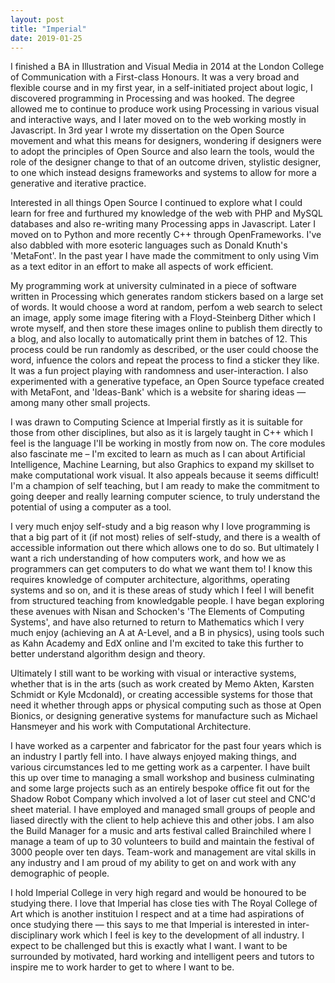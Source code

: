 ```yaml
---
layout: post
title: "Imperial"
date: 2019-01-25
---
```


I finished a BA in Illustration and Visual Media in 2014 at the London College of Communication with a First-class Honours. It was a very broad and flexible course and in my first year, in a self-initiated project about logic, I discovered programming in Processing and was hooked. The degree allowed me to continue to produce work using Processing in various visual and interactive ways, and I later moved on to the web working mostly in Javascript. In 3rd year I wrote my dissertation on the Open Source movement and what this means for designers, wondering if designers were to adopt the principles of Open Source and also learn the tools, would the role of the designer change to that of an outcome driven, stylistic designer, to one which instead designs frameworks and systems to allow for more a generative and iterative practice.

Interested in all things Open Source I continued to explore what I could learn for free and furthured my knowledge of the web with PHP and MySQL databases and also re-writing many Processing apps in Javascript. Later I moved on to Python and more recently C++ through OpenFrameworks. I've also dabbled with more esoteric languages such as Donald Knuth's 'MetaFont'. In the past year I have made the commitment to only using Vim as a text editor in an effort to make all aspects of work efficient. 

My programming work at university culminated in a piece of software written in Processing which generates random stickers based on a large set of words. It would choose a word at random, perfom a web search to select an image, apply some image fitering with a Floyd-Steinberg Dither which I wrote myself, and then store these images online to publish them directly to a blog, and also locally to automatically print them in batches of 12. This process could be run randomly as described, or the user could choose the word, infuence the colors and repeat the process to find a sticker they like. It was a fun project playing with randomness and user-interaction. I also experimented with a generative typeface, an Open Source typeface created with MetaFont, and 'Ideas-Bank' which is a website for sharing ideas — among many other small projects.

I was drawn to Computing Science at Imperial firstly as it is suitable for those from other disciplines, but also as it is largely taught in C++ which I feel is the language I'll be working in mostly from now on. The core modules also fascinate me – I'm excited to learn as much as I can about Artificial Intelligence, Machine Learning, but also Graphics to expand my skillset to make computational work visual. It also appeals because it seems difficult! I'm a champion of self teaching, but I am ready to make the commitment to going deeper and really learning computer science, to truly understand the potential of using a computer as a tool.

I very much enjoy self-study and a big reason why I love programming is that a big part of it (if not most) relies of self-study, and there is a wealth of accessible information out there which allows one to do so. But ultimately I want a rich understanding of how computers work, and how we as programmers can get computers to do what we want them to! I know this requires knowledge of computer architecture, algorithms, operating systems and so on, and it is these areas of study which I feel I will benefit from structured teaching from knowledgable people. I have began exploring these avenues with Nisan and Schocken's 'The Elements of Computing Systems', and have also returned to return to Mathematics which I very much enjoy (achieving an A at A-Level, and a B in physics), using tools such as Kahn Academy and EdX online and I'm excited to take this further to better understand algorithm design and theory.

Ultimately I still want to be working with visual or interactive systems, whether that is in the arts (such as work created by Memo Akten, Karsten Schmidt or Kyle Mcdonald), or creating accessible systems for those that need it whether through apps or physical computing such as those at Open Bionics, or designing generative systems for manufacture such as Michael Hansmeyer and his work with Computational Architecture.

I have worked as a carpenter and fabricator for the past four years which is an industry I partly fell into. I have always enjoyed making things, and various circumstances led to me getting work as a carpenter. I have built this up over time to managing a small workshop and business culminating and some large projects such as an entirely bespoke office fit out for the Shadow Robot Company which involved a lot of laser cut steel and CNC'd sheet material. I have employed and managed small groups of people and liased directly with the client to help achieve this and other jobs. I am also the Build Manager for a music and arts festival called Brainchiled where I manage a team of up to 30 volunteers to build and maintain the festival of 3000 people over ten days. Team-work and management are vital skills in any industry and I am proud of my ability to get on and work with any demographic of people.

I hold Imperial College in very high regard and would be honoured to be studying there. I love that Imperial has close ties with The Royal College of Art which is another instituion I respect and at a time had aspirations of once studying there — this says to me that Imperial is interested in inter-disciplinary work which I feel is key to the development of all industry. I expect to be challenged but this is exactly what I want. I want to be surrounded by motivated, hard working and intelligent peers and tutors to inspire me to work harder to get to where I want to be. 


